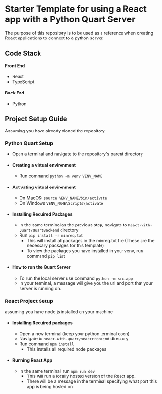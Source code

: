 # Starter Template for using a React app with a Python Quart Server
The purpose of this repository is to be used as a reference when creating React applications to connect to a python server.

## Code Stack
  #### Front End
  - React
  - TypeScript

  #### Back End
  - Python

## Project Setup Guide
Assuming you have already cloned the repository

### Python Quart Setup
  * Open a terminal and navigate to the repository's parent directory

  * #### Creating a virtual environment
    * Run command `python -m venv VENV_NAME`
  * #### Activating virtual environment
    * On MacOS: `source VENV_NAME/bin/activate`
    * On Windows `VENV_NAME\Scripts\activate`
  * #### Installing Required Packages
    * In the same terminal as the previous step, navigate to `React-with-Quart/QuartBackend` directory
    * Run `pip install -r minreq.txt`
      - This will install all packages in the minreq.txt file (These are the necessary packages for this template)
      - To view the packages you have installed in your venv, run command `pip list`

  * #### How to run the Quart Server
    * To run the local server use command `python -m src.app`
    * In your terminal, a message will give you the url and port that your server is running on.

### React Project Setup
assuming you have node.js installed on your machine

  * #### Installing Required packages
    * Open a new terminal (keep your python terminal open)
    * Navigate to `React-with-Quart/ReactFrontEnd` directory
    * Run command `npm install` 
      - This installs all required node packages
    
  * #### Running React App
    * In the same terminal, run `npm run dev`
      - This will run a locally hosted version of the React app.
      - There will be a message in the terminal specifying what port this app is being hosted on


